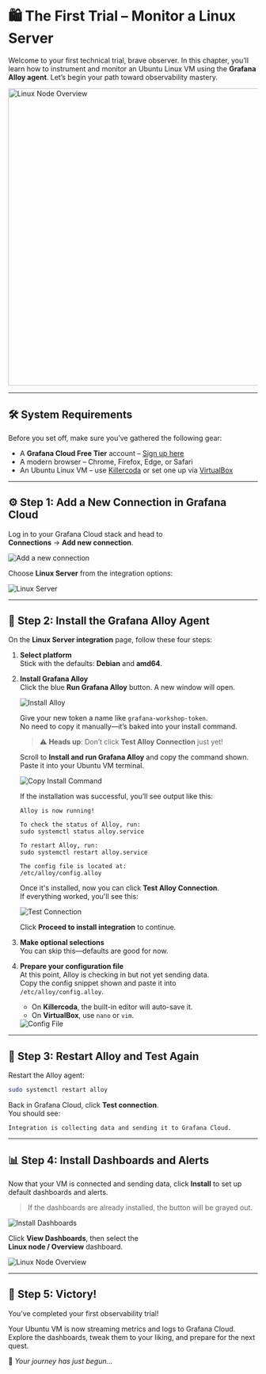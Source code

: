 
# 🛍 The First Trial – Monitor a Linux Server

Welcome to your first technical trial, brave observer. In this chapter, you’ll learn how to instrument and monitor an Ubuntu Linux VM using the **Grafana Alloy agent**. Let’s begin your path toward observability mastery.

<img src="images/linux_dashboard.png" alt="Linux Node Overview" width="600" />

---

## 🛠️ System Requirements

Before you set off, make sure you’ve gathered the following gear:

- A **Grafana Cloud Free Tier** account – [Sign up here](https://grafana.com/auth-sign-up/create-user)
- A modern browser – Chrome, Firefox, Edge, or Safari
- An Ubuntu Linux VM – use [Killercoda](https://killercoda.com/scarolan/scenario/grafana-lab) or set one up via [VirtualBox](../00-prepare-your-equipment/README.md)

---

## ⚙️ Step 1: Add a New Connection in Grafana Cloud

Log in to your Grafana Cloud stack and head to  
**Connections** → **Add new connection**.

<img src="images/add_new_connection.png" alt="Add a new connection" />

Choose **Linux Server** from the integration options:

<img src="images/linux_server.png" alt="Linux Server" />

---

## 🧪 Step 2: Install the Grafana Alloy Agent

On the **Linux Server integration** page, follow these four steps:

1. **Select platform**  
   Stick with the defaults: **Debian** and **amd64**.

2. **Install Grafana Alloy**  
   Click the blue **Run Grafana Alloy** button. A new window will open.

   <img src="images/install_alloy.png" alt="Install Alloy" />

   Give your new token a name like `grafana-workshop-token`.  
   No need to copy it manually—it’s baked into your install command.

   > ⚠️ **Heads up**: Don’t click **Test Alloy Connection** just yet!

   Scroll to **Install and run Grafana Alloy** and copy the command shown.  
   Paste it into your Ubuntu VM terminal.

   <img src="images/install_command.png" alt="Copy Install Command" />

   If the installation was successful, you’ll see output like this:

    ```
    Alloy is now running!

    To check the status of Alloy, run:
    sudo systemctl status alloy.service

    To restart Alloy, run:
    sudo systemctl restart alloy.service

    The config file is located at:
    /etc/alloy/config.alloy
    ```

   Once it's installed, now you can click **Test Alloy Connection**.  
   If everything worked, you'll see this:

   <img src="images/good_to_go.png" alt="Test Connection" />

   Click **Proceed to install integration** to continue.

3. **Make optional selections**  
   You can skip this—defaults are good for now.

4. **Prepare your configuration file**  
   At this point, Alloy is checking in but not yet sending data.  
   Copy the config snippet shown and paste it into `/etc/alloy/config.alloy`.

   - On **Killercoda**, the built-in editor will auto-save it.
   - On **VirtualBox**, use `nano` or `vim`.

   <img src="images/copy_and_paste.png" alt="Config File" />

---

## 🔄 Step 3: Restart Alloy and Test Again

Restart the Alloy agent:

```bash
sudo systemctl restart alloy
```

Back in Grafana Cloud, click **Test connection**.  
You should see:

```
Integration is collecting data and sending it to Grafana Cloud.
```

---

## 📊 Step 4: Install Dashboards and Alerts

Now that your VM is connected and sending data, click **Install** to set up default dashboards and alerts.

> If the dashboards are already installed, the button will be grayed out.

<img src="images/install_dashboards.png" alt="Install Dashboards" />

Click **View Dashboards**, then select the  
**Linux node / Overview** dashboard.

<img src="images/linux_node_overview.png" alt="Linux Node Overview" />

---

## 🎉 Step 5: Victory!

You’ve completed your first observability trial!

Your Ubuntu VM is now streaming metrics and logs to Grafana Cloud.  
Explore the dashboards, tweak them to your liking, and prepare for the next quest.

🧙 *Your journey has just begun...*
